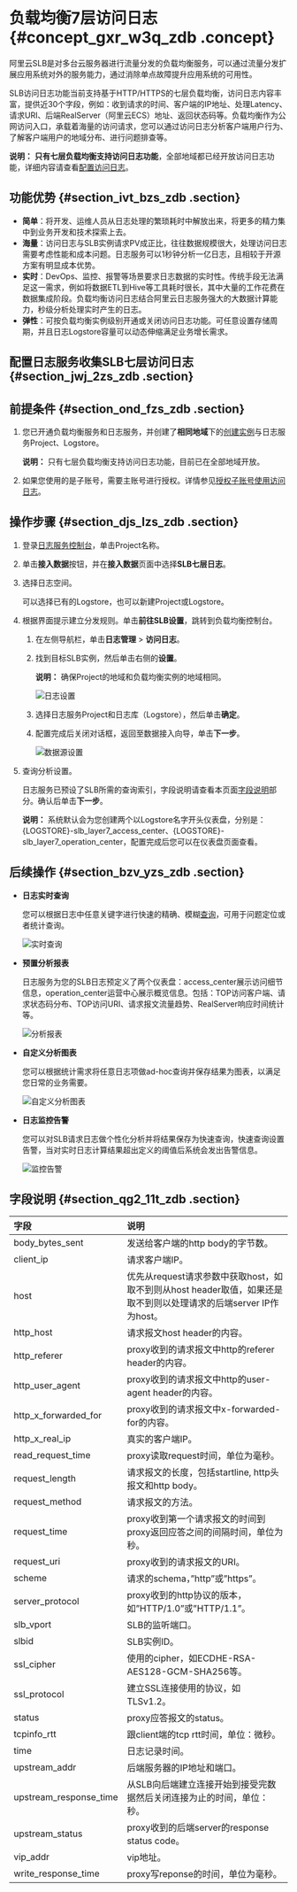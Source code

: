 # 负载均衡7层访问日志 {#concept_gxr_w3q_zdb .concept}

阿里云SLB是对多台云服务器进行流量分发的负载均衡服务，可以通过流量分发扩展应用系统对外的服务能力，通过消除单点故障提升应用系统的可用性。

SLB访问日志功能当前支持基于HTTP/HTTPS的七层负载均衡，访问日志内容丰富，提供近30个字段，例如：收到请求的时间、客户端的IP地址、处理Latency、请求URI、后端RealServer（阿里云ECS）地址、返回状态码等。负载均衡作为公网访问入口，承载着海量的访问请求，您可以通过访问日志分析客户端用户行为、了解客户端用户的地域分布、进行问题排查等。

**说明：** **只有七层负载均衡支持访问日志功能**，全部地域都已经开放访问日志功能，详细内容请查看[配置访问日志](../../../../../cn.zh-CN/历史文档/用户指南（旧版控制台）/日志管理/配置访问日志.md)。

## 功能优势 {#section_ivt_bzs_zdb .section}

-   **简单**：将开发、运维人员从日志处理的繁琐耗时中解放出来，将更多的精力集中到业务开发和技术探索上去。
-   **海量**：访问日志与SLB实例请求PV成正比，往往数据规模很大，处理访问日志需要考虑性能和成本问题。日志服务可以1秒钟分析一亿日志，且相较于开源方案有明显成本优势。
-   **实时**：DevOps、监控、报警等场景要求日志数据的实时性。传统手段无法满足这一需求，例如将数据ETL到Hive等工具耗时很长，其中大量的工作花费在数据集成阶段。负载均衡访问日志结合阿里云日志服务强大的大数据计算能力，秒级分析处理实时产生的日志。
-   **弹性**：可按负载均衡实例级别开通或关闭访问日志功能。可任意设置存储周期，并且日志Logstore容量可以动态伸缩满足业务增长需求。

## 配置日志服务收集SLB七层访问日志 {#section_jwj_2zs_zdb .section}

## 前提条件 {#section_ond_fzs_zdb .section}

1.  您已开通负载均衡服务和日志服务，并创建了**相同地域**下的[创建实例](../../../../../cn.zh-CN/历史文档/用户指南（旧版控制台）/负载均衡实例/创建实例.md)与日志服务Project、Logstore。

    **说明：** 只有七层负载均衡支持访问日志功能，目前已在全部地域开放。

2.  如果您使用的是子账号，需要主账号进行授权。详情参见[授权子账号使用访问日志](../../../../../cn.zh-CN/历史文档/用户指南（旧版控制台）/日志管理/授权子账号使用访问日志.md)。

## 操作步骤 {#section_djs_lzs_zdb .section}

1.  登录[日志服务控制台](https://sls.console.aliyun.com)，单击Project名称。
2.  单击**接入数据**按钮，并在**接入数据**页面中选择**SLB七层日志**。
3.  选择日志空间。

    可以选择已有的Logstore，也可以新建Project或Logstore。

4.  根据界面提示建立分发规则。单击**前往SLB设置**，跳转到负载均衡控制台。
    1.  在左侧导航栏，单击**日志管理** \> **访问日志**。
    2.  找到目标SLB实例，然后单击右侧的**设置**。

        **说明：** 确保Project的地域和负载均衡实例的地域相同。

        ![日志设置](images/5476_zh-CN.png "日志设置")

    3.  选择日志服务Project和日志库（Logstore），然后单击**确定**。
    4.  配置完成后关闭对话框，返回至数据接入向导，单击**下一步**。

        ![数据源设置](images/53064_zh-CN.png "数据源设置")

5.  查询分析设置。

    日志服务已预设了SLB所需的查询索引，字段说明请查看本页面[字段说明](#section_qg2_11t_zdb)部分。确认后单击**下一步**。

    **说明：** 系统默认会为您创建两个以Logstore名字开头仪表盘，分别是：\{LOGSTORE\}-slb\_layer7\_access\_center、\{LOGSTORE\}-slb\_layer7\_operation\_center，配置完成后您可以在仪表盘页面查看。


## 后续操作 {#section_bzv_yzs_zdb .section}

-   **日志实时查询** 

    您可以根据日志中任意关键字进行快速的精确、模糊[查询](cn.zh-CN/用户指南/查询与分析/简介.md)，可用于问题定位或者统计查询。

    ![实时查询](images/5478_zh-CN.png "日志实时查询")

-   **预置分析报表** 

    日志服务为您的SLB日志预定义了两个仪表盘：access\_center展示访问细节信息，operation\_center运营中心展示概览信息。包括：TOP访问客户端、请求状态码分布、TOP访问URI、请求报文流量趋势、RealServer响应时间统计等。

    ![分析报表](images/5479_zh-CN.png "预置分析报表")

-   **自定义分析图表** 

    您可以根据统计需求将任意日志项做ad-hoc查询并保存结果为图表，以满足您日常的业务需要。

    ![自定义分析图表](images/5480_zh-CN.png "自定义分析图表")

-   **日志监控告警** 

    您可以对SLB请求日志做个性化分析并将结果保存为快速查询，快速查询设置告警，当对实时日志计算结果超出定义的阈值后系统会发出告警信息。

    ![监控告警](images/5481_zh-CN.png "日志监控告警")


## 字段说明 {#section_qg2_11t_zdb .section}

|字段|说明|
|:-|:-|
|body\_bytes\_sent|发送给客户端的http body的字节数。|
|client\_ip|请求客户端IP。|
|host|优先从request请求参数中获取host，如取不到则从host header取值，如果还是取不到则以处理请求的后端server IP作为host。|
|http\_host|请求报文host header的内容。|
|http\_referer|proxy收到的请求报文中http的referer header的内容。|
|http\_user\_agent|proxy收到的请求报文中http的user-agent header的内容。|
|http\_x\_forwarded\_for|proxy收到的请求报文中x-forwarded-for的内容。|
|http\_x\_real\_ip|真实的客户端IP。|
|read\_request\_time|proxy读取request时间，单位为毫秒。|
|request\_length|请求报文的长度，包括startline, http头报文和http body。|
|request\_method|请求报文的方法。|
|request\_time|proxy收到第一个请求报文的时间到proxy返回应答之间的间隔时间，单位为秒。|
|request\_uri|proxy收到的请求报文的URI。|
|scheme|请求的schema，”http”或”https”。|
|server\_protocol|proxy收到的http协议的版本，如”HTTP/1.0”或”HTTP/1.1”。|
|slb\_vport|SLB的监听端口。|
|slbid|SLB实例ID。|
|ssl\_cipher|使用的cipher，如ECDHE-RSA-AES128-GCM-SHA256等。|
|ssl\_protocol|建立SSL连接使用的协议，如TLSv1.2。|
|status|proxy应答报文的status。|
|tcpinfo\_rtt|跟client端的tcp rtt时间，单位：微秒。|
|time|日志记录时间。|
|upstream\_addr|后端服务器的IP地址和端口。|
|upstream\_response\_time|从SLB向后端建立连接开始到接受完数据然后关闭连接为止的时间，单位：秒。|
|upstream\_status|proxy收到的后端server的response status code。|
|vip\_addr|vip地址。|
|write\_response\_time|proxy写reponse的时间，单位为毫秒。|

